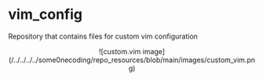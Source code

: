 # vim_config

Repository that contains files for custom vim configuration
<p align="center">
![custom.vim image](/../../../../some0necoding/repo_resources/blob/main/images/custom_vim.png)
</p>
